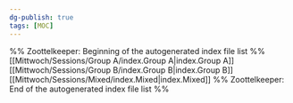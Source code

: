 ```yaml
---
dg-publish: true
tags: [MOC]
---
```

%% Zoottelkeeper: Beginning of the autogenerated index file list  %%
 [[Mittwoch/Sessions/Group A/index.Group A|index.Group A]]
 [[Mittwoch/Sessions/Group B/index.Group B|index.Group B]]
 [[Mittwoch/Sessions/Mixed/index.Mixed|index.Mixed]]
%% Zoottelkeeper: End of the autogenerated index file list  %%
